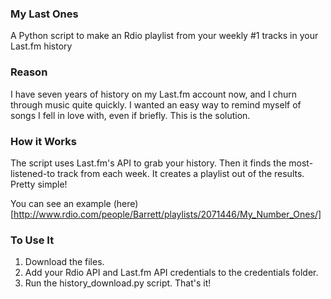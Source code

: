 ### My Last Ones

A Python script to make an Rdio playlist from your weekly #1 tracks in your Last.fm history

### Reason

I have seven years of history on my Last.fm account now, and I churn through music quite quickly. I wanted an easy way to remind myself of songs I fell in love with, even if briefly. This is the solution.

### How it Works

The script uses Last.fm's API to grab your history. Then it finds the most-listened-to track from each week. It creates a playlist out of the results. Pretty simple!

You can see an example (here)[http://www.rdio.com/people/Barrett/playlists/2071446/My_Number_Ones/]

### To Use It

1. Download the files.
2. Add your Rdio API and Last.fm API credentials to the credentials folder.
3. Run the history_download.py script. That's it!